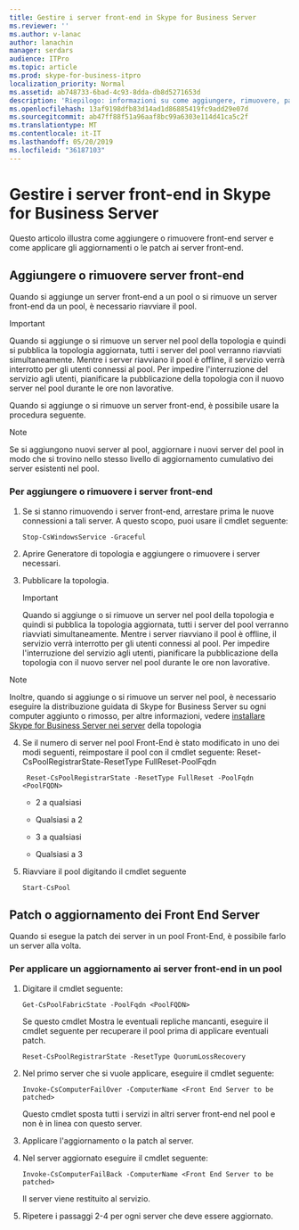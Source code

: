 ```yaml
---
title: Gestire i server front-end in Skype for Business Server
ms.reviewer: ''
ms.author: v-lanac
author: lanachin
manager: serdars
audience: ITPro
ms.topic: article
ms.prod: skype-for-business-itpro
localization_priority: Normal
ms.assetid: ab748733-6bad-4c93-8dda-db8d5271653d
description: 'Riepilogo: informazioni su come aggiungere, rimuovere, patch o aggiornare i server front-end in Skype for Business Server.'
ms.openlocfilehash: 13af9198dfb83d14ad1d86885419fc9add29e07d
ms.sourcegitcommit: ab47ff88f51a96aaf8bc99a6303e114d41ca5c2f
ms.translationtype: MT
ms.contentlocale: it-IT
ms.lasthandoff: 05/20/2019
ms.locfileid: "36187103"
---
```

# <a name="manage-front-end-servers-in-skype-for-business-server"></a>Gestire i server front-end in Skype for Business Server
 
Questo articolo illustra come aggiungere o rimuovere front-end server e come applicare gli aggiornamenti o le patch ai server front-end.

## <a name="add-or-remove-front-end-servers"></a>Aggiungere o rimuovere server front-end
  
Quando si aggiunge un server front-end a un pool o si rimuove un server front-end da un pool, è necessario riavviare il pool. 
  
> [!IMPORTANT]
> Quando si aggiunge o si rimuove un server nel pool della topologia e quindi si pubblica la topologia aggiornata, tutti i server del pool verranno riavviati simultaneamente. Mentre i server riavviano il pool è offline, il servizio verrà interrotto per gli utenti connessi al pool. Per impedire l'interruzione del servizio agli utenti, pianificare la pubblicazione della topologia con il nuovo server nel pool durante le ore non lavorative. 
  
Quando si aggiunge o si rimuove un server front-end, è possibile usare la procedura seguente.
  
> [!NOTE]
> Se si aggiungono nuovi server al pool, aggiornare i nuovi server del pool in modo che si trovino nello stesso livello di aggiornamento cumulativo dei server esistenti nel pool. 
  
### <a name="to-add-or-remove-front-end-servers"></a>Per aggiungere o rimuovere i server front-end

1. Se si stanno rimuovendo i server front-end, arrestare prima le nuove connessioni a tali server. A questo scopo, puoi usare il cmdlet seguente:
    
   ```
   Stop-CsWindowsService -Graceful
   ```

2. Aprire Generatore di topologia e aggiungere o rimuovere i server necessari. 
    
3. Pubblicare la topologia.
    
    > [!IMPORTANT]
    > Quando si aggiunge o si rimuove un server nel pool della topologia e quindi si pubblica la topologia aggiornata, tutti i server del pool verranno riavviati simultaneamente. Mentre i server riavviano il pool è offline, il servizio verrà interrotto per gli utenti connessi al pool. Per impedire l'interruzione del servizio agli utenti, pianificare la pubblicazione della topologia con il nuovo server nel pool durante le ore non lavorative. 
  
  > [!NOTE]
> Inoltre, quando si aggiunge o si rimuove un server nel pool, è necessario eseguire la distribuzione guidata di Skype for Business Server su ogni computer aggiunto o rimosso, per altre informazioni, vedere [installare Skype for Business Server nei server](https://docs.microsoft.com/skypeforbusiness/deploy/install/install-skype-for-business-server) della topologia
  
4. Se il numero di server nel pool Front-End è stato modificato in uno dei modi seguenti, reimpostare il pool con il cmdlet seguente: Reset-CsPoolRegistrarState-ResetType FullReset-PoolFqdn 
    
   ```
    Reset-CsPoolRegistrarState -ResetType FullReset -PoolFqdn  <PoolFQDN>
   ```

     - 2 a qualsiasi
    
     - Qualsiasi a 2
    
     - 3 a qualsiasi
    
     - Qualsiasi a 3
    
5. Riavviare il pool digitando il cmdlet seguente
    
   ```
   Start-CsPool
   ```

## <a name="patch-or-update-front-end-servers"></a>Patch o aggiornamento dei Front End Server

Quando si esegue la patch dei server in un pool Front-End, è possibile farlo un server alla volta. 
  
### <a name="to-apply-an-upgrade-to-the-front-end-servers-in-a-pool"></a>Per applicare un aggiornamento ai server front-end in un pool

1. Digitare il cmdlet seguente:
    
   ```
   Get-CsPoolFabricState -PoolFqdn <PoolFQDN>
   ```

     Se questo cmdlet Mostra le eventuali repliche mancanti, eseguire il cmdlet seguente per recuperare il pool prima di applicare eventuali patch.
    
   ```
   Reset-CsPoolRegistrarState -ResetType QuorumLossRecovery
   ```

2. Nel primo server che si vuole applicare, eseguire il cmdlet seguente:
    
   ```
   Invoke-CsComputerFailOver -ComputerName <Front End Server to be patched>
   ```

    Questo cmdlet sposta tutti i servizi in altri server front-end nel pool e non è in linea con questo server.
    
3. Applicare l'aggiornamento o la patch al server.
    
4. Nel server aggiornato eseguire il cmdlet seguente:
    
   ```
   Invoke-CsComputerFailBack -ComputerName <Front End Server to be patched>
   ```

    Il server viene restituito al servizio.
    
5. Ripetere i passaggi 2-4 per ogni server che deve essere aggiornato.
    
